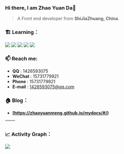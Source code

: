

### Hi there, I am Zhao Yuan Da👋

> A Front end developer from **ShiJiaZhuang, China**.

### 🏗️ Learning：

<code><img src="https://img.shields.io/badge/typescript-%23007ACC.svg?style=for-the-badge&logo=typescript&logoColor=white"/></code>
<code><img src="https://img.shields.io/badge/react-%2320232a.svg?style=for-the-badge&logo=react&logoColor=%2361DAFB"/></code>
<code><img src="https://img.shields.io/badge/node.js-6DA55F?style=for-the-badge&logo=node.js&logoColor=white"/></code>
<code><img src="https://img.shields.io/badge/nestjs-%23E0234E.svg?style=for-the-badge&logo=nestjs&logoColor=white"/></code>
<code><img src="https://img.shields.io/badge/vuejs-%2335495e.svg?style=for-the-badge&logo=vuedotjs&logoColor=%234FC08D"/></code>

### 📫 Reach me:

- **QQ** : 1426593075
- **WeChat** : 15731779921
- **Phone** : 15731779921
- **E-mail** : 1426593075@qq.com

### 🏠 Blog：

- **[https://zhaoyuanmeng.github.io/mydocs/#/)**

| <img align="center" src="https://github-readme-stats.vercel.app/api?username=li-jia-nan&show_icons=true&theme=buefy&hide_border=true" alt="" /> | <img align="center" src="https://github-readme-stats.vercel.app/api/top-langs/?username=li-jia-nan&layout=compact&theme=buefy&hide_border=true" alt="" /> |
| ----------------------------------------------------------------------------------------------------------------------------------------------- | --------------------------------------------------------------------------------------------------------------------------------------------------------- |

### 📈 Activity Graph：

![](https://activity-graph.herokuapp.com/graph?username=zhaoyuanmeng&theme=react-dark)
